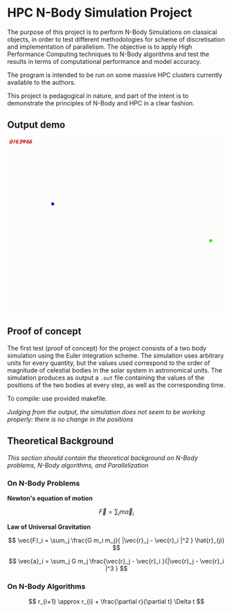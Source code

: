 # HPC N-Body Simulation Project

The purpose of this project is to perform N-Body Simulations on classical objects, in order to test different methodologies for scheme of discretisation and implementation of parallelism. The objective is to apply High Performance Computing techniques to N-Body algorithms and test the results in terms of computational performance and model accuracy.

The program is intended to be run on some massive HPC clusters currently available to the authors.

This project is pedagogical in nature, and part of the intent is to demonstrate the principles of N-Body and HPC in a clear fashion.

## Output demo
![alt text](nbody_sfml_demo.gif)

## Proof of concept

The first test (proof of concept) for the project consists of a two body simulation using the Euler integration scheme. The simulation uses arbitrary units for every quantity, but the values used correspond to the order of magnitude of celestial bodies in the solar system in astronomical units. The simulation produces as output a `.out` file containing the values of the positions of the two bodies at every step, as well as the corresponding time.

To compile: use provided makefile.

*Judging from the output, the simulation does not seem to be working properly: there is no change in the positions*

## Theoretical Background

*This section should contain the theoretical background on N-Body problems, N-Body algorithms, and Parallelization*

### On N-Body Problems


**Newton's equation of motion**

$$ \vec{F} = \sum_i m\vec{a}_i $$

**Law of Universal Gravitation**

$$ \vec{F}_i = \sum_j \frac{G m_i m_j}{ |\vec{r}_j - \vec{r}_i |^2 } \hat{r}_{ji} $$

$$ \vec{a}_i = \sum_j G m_j \frac{\vec{r}_j - \vec{r}_i }{|\vec{r}_j - \vec{r}_i |^3 } $$

### On N-Body Algorithms

$$ r_{i+1} \approx r_{i} + \frac{\partial r}{\partial t} \Delta t $$
